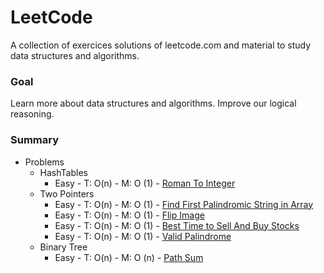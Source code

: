 
# LeetCode

A collection of exercices solutions of leetcode.com and material to study data structures and algorithms.

### Goal

Learn more about data structures and algorithms. Improve our logical reasoning.

### Summary

* Problems
    * HashTables
        * Easy - T: O(n) - M: O (1) - [Roman To Integer](https://leetcode.com/problems/roman-to-integer/)
    * Two Pointers
        * Easy - T: O(n) - M: O (1) - [Find First Palindromic String in Array](https://leetcode.com/problems/find-first-palindromic-string-in-the-array/description/)
        * Easy - T: O(n) - M: O (1) - [Flip Image](https://leetcode.com/problems/flipping-an-image/description/)
        * Easy - T: O(n) - M: O (1) - [Best Time to Sell And Buy Stocks](https://leetcode.com/problems/best-time-to-buy-and-sell-stock/)
        * Easy - T: O(n) - M: O (1) - [Valid Palindrome](https://leetcode.com/problems/valid-palindrome/description/)
    * Binary Tree
        * Easy - T: O(n) - M: O (n) - [Path Sum](https://leetcode.com/problems/path-sum/description/)




